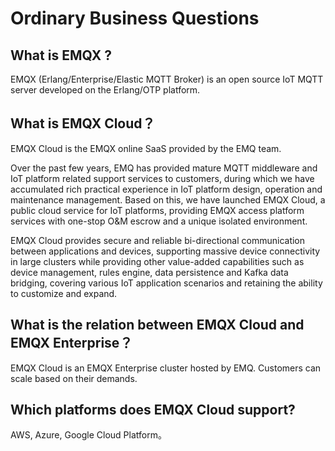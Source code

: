 # Ordinary Business Questions

## What is EMQX ?
EMQX (Erlang/Enterprise/Elastic MQTT Broker) is an open source IoT MQTT server developed on the Erlang/OTP platform.

## What is EMQX Cloud？
EMQX Cloud is the EMQX online SaaS provided by the EMQ team.

Over the past few years, EMQ has provided mature MQTT middleware and IoT platform related support services to customers, during which we have accumulated rich practical experience in IoT platform design, operation and maintenance management. Based on this, we have launched EMQX Cloud, a public cloud service for IoT platforms, providing EMQX access platform services with one-stop O&M escrow and a unique isolated environment.


EMQX Cloud provides secure and reliable bi-directional communication between applications and devices, supporting massive device connectivity in large clusters while providing other value-added capabilities such as device management, rules engine, data persistence and Kafka data bridging, covering various IoT application scenarios and retaining the ability to customize and expand.


## What is the relation between EMQX Cloud and EMQX Enterprise？
EMQX Cloud is an EMQX Enterprise cluster hosted by EMQ. Customers can scale based on their demands.


## Which platforms does EMQX Cloud support?
AWS, Azure, Google Cloud Platform。